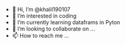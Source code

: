 - 👋 Hi, I’m @khalil190107
- 👀 I’m interested in coding
- 🌱 I’m currently learning dataframs in Pyton
- 💞️ I’m looking to collaborate on ...
- 📫 How to reach me ...

<!---
khalil190107/khalil190107 is a ✨ special ✨ repository because its `README.md` (this file) appears on your GitHub profile.
You can click the Preview link to take a look at your changes.
--->
